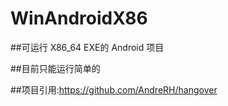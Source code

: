 # WinAndroidX86

##可运行 X86_64 EXE的 Android 项目

##目前只能运行简单的

##项目引用:https://github.com/AndreRH/hangover
